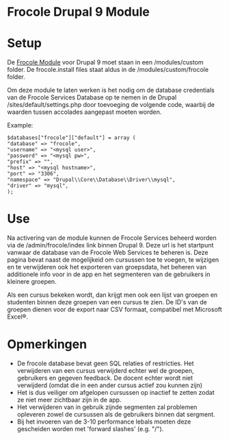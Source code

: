 # Frocole Drupal 9 Module

# Setup

De [Frocole Module](https://github.com/Frocole/Frocole_Module) voor Drupal 9 moet staan in een /modules/custom folder. De frocole.install files staat aldus in de /modules/custom/frocole folder.

Om deze module te laten werken is het nodig om de database credentials van de Frocole Services Database op te nemen in de Drupal /sites/default/settings.php door toevoeging de volgende code, waarbij de waarden tussen accolades aangepast moeten worden.

Example:

```
$databases["frocole"]["default"] = array (
"database" => "frocole",
"username" => "<mysql user>",
"password" => "<mysql pw>",
"prefix" => "",
"host" => "<mysql hostname>",
"port" => "3306",
"namespace" => "Drupal\\Core\\Database\\Driver\\mysql",
"driver" => "mysql",
);
```

# Use

Na activering van de module kunnen de Frocole Services beheerd worden via de /admin/frocole/index link binnen Drupal 9. Deze url is het startpunt vanwaar de database van de Frocole Web Services te beheren is. Deze pagina bevat naast de mogelijkeid om cursussen toe te voegen, te wijzigen en te verwijderen ook het exporteren van groepsdata, het beheren van additionele info voor in de app en het segmenteren van de gebruikers in kleinere groepen.

Als een cursus bekeken wordt, dan krijgt men ook een lijst van groepen en studenten binnen deze groepen van een cursus te zien. De ID's van de groepen dienen voor de export naar CSV formaat, compatibel met Microsoft Excel®.

# Opmerkingen

- De frocole database bevat geen SQL relaties of restricties. Het verwijderen van een cursus verwijderd echter wel de groepen, gebruikers en gegeven feedback. De docent echter wordt niet verwijderd (omdat die in een ander cursus actief zou kunnen zijn) 
- Het is dus veiliger om afgelopen cursussen op inactief te zetten zodat ze niet meer zichtbaar zijn in de app.
- Het verwijderen van in gebruik zijnde segmenten zal problemen opleveren zowel de cursussen als de gebruikers binnen dat sergment.
- Bij het invoeren van de 3-10 performance lebals moeten deze gescheiden worden met 'forward slashes' (e.g. "/").
